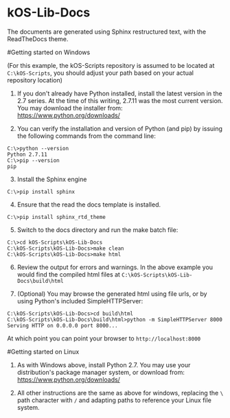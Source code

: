 kOS-Lib-Docs
============

The documents are generated using Sphinx restructured text, with the ReadTheDocs
theme.

#Getting started on Windows

(For this example, the kOS-Scripts repository is assumed to be located at `C:\kOS-Scripts`,
you should adjust your path based on your actual repository location)

1. If you don't already have Python installed, install the latest version in the
  2.7 series.  At the time of this writing, 2.7.11 was the most current version.
  You may download the installer from: https://www.python.org/downloads/

2. You can verify the installation and version of Python (and pip) by issuing
  the following commands from the command line:
  ```
  C:\>python --version
  Python 2.7.11
  C:\>pip --version
  pip
  ```

3. Install the Sphinx engine
  ```
  C:\>pip install sphinx
  ```

4. Ensure that the read the docs template is installed.
  ```
  C:\>pip install sphinx_rtd_theme
  ```

5. Switch to the docs directory and run the make batch file:
  ```
  C:\>cd kOS-Scripts\kOS-Lib-Docs
  C:\kOS-Scripts\kOS-Lib-Docs>make clean
  C:\kOS-Scripts\kOS-Lib-Docs>make html
  ```

6. Review the output for errors and warnings.  In the above example you would
  find the compiled html files at `C:\kOS-Scripts\kOS-Lib-Docs\build\html`

7. (Optional) You may browse the generated html using file urls, or by using
  Python's included SimpleHTTPServer:
  ```
  C:\kOS-Scripts\kOS-Lib-Docs>cd build\html
  C:\kOS-Scripts\kOS-Lib-Docs\build\html>python -m SimpleHTTPServer 8000
  Serving HTTP on 0.0.0.0 port 8000...
  ```

  At which point you can point your browser to `http://localhost:8000`

#Getting started on Linux
1. As with Windows above, install Python 2.7.  You may use your distribution's
  package manager system, or download from: https://www.python.org/downloads/

2. All other instructions are the same as above for windows, replacing the `\`
  path character with `/` and adapting paths to reference your Linux file system.
